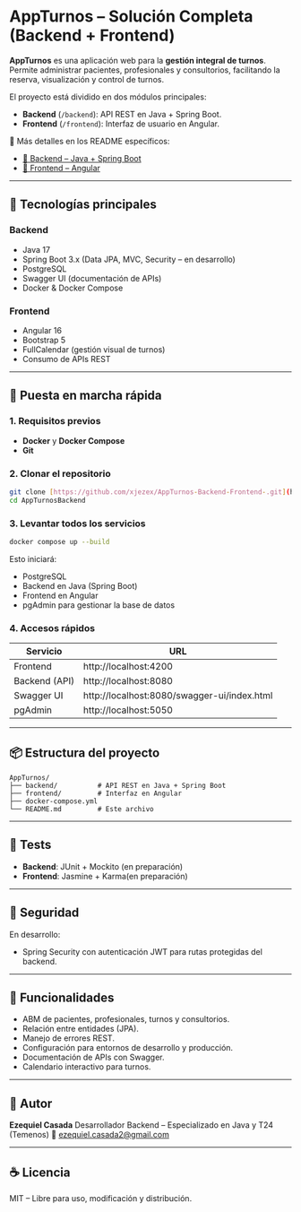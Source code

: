 ﻿# AppTurnos – Solución Completa (Backend + Frontend)

**AppTurnos** es una aplicación web para la **gestión integral de turnos**.
Permite administrar pacientes, profesionales y consultorios, facilitando la reserva, visualización y control de turnos.

El proyecto está dividido en dos módulos principales:
- **Backend** (`/backend`): API REST en Java + Spring Boot.
- **Frontend** (`/frontend`): Interfaz de usuario en Angular.

📄 Más detalles en los README específicos:
- [📘 Backend – Java + Spring Boot](backend/README.md)
- [📗 Frontend – Angular](frontend/README.md)

---

## 🧠 Tecnologías principales

### Backend
- Java 17
- Spring Boot 3.x (Data JPA, MVC, Security – en desarrollo)
- PostgreSQL
- Swagger UI (documentación de APIs)
- Docker & Docker Compose

### Frontend
- Angular 16
- Bootstrap 5
- FullCalendar (gestión visual de turnos)
- Consumo de APIs REST

---

## 🚀 Puesta en marcha rápida

### 1. Requisitos previos
- **Docker** y **Docker Compose**
- **Git**

### 2. Clonar el repositorio
```bash
git clone [https://github.com/xjezex/AppTurnos-Backend-Frontend-.git](https://github.com/xjezex/AppTurnosBackend.git)
cd AppTurnosBackend
```

### 3. Levantar todos los servicios
```bash
docker compose up --build
```
Esto iniciará:
- PostgreSQL
- Backend en Java (Spring Boot)
- Frontend en Angular
- pgAdmin para gestionar la base de datos

### 4. Accesos rápidos
| Servicio       | URL |
|----------------|-----|
| Frontend       | http://localhost:4200 |
| Backend (API)  | http://localhost:8080 |
| Swagger UI     | http://localhost:8080/swagger-ui/index.html |
| pgAdmin        | http://localhost:5050 |

---

## 📦 Estructura del proyecto
```
AppTurnos/
├── backend/          # API REST en Java + Spring Boot
├── frontend/         # Interfaz en Angular
├── docker-compose.yml
└── README.md         # Este archivo
```

---

## 🧪 Tests
- **Backend**: JUnit + Mockito (en preparación)
- **Frontend**: Jasmine + Karma(en preparación)

---

## 🔐 Seguridad
En desarrollo:
- Spring Security con autenticación JWT para rutas protegidas del backend.

---

## 📅 Funcionalidades
- ABM de pacientes, profesionales, turnos y consultorios.
- Relación entre entidades (JPA).
- Manejo de errores REST.
- Configuración para entornos de desarrollo y producción.
- Documentación de APIs con Swagger.
- Calendario interactivo para turnos.

---

## 👤 Autor
**Ezequiel Casada**
Desarrollador Backend – Especializado en Java y T24 (Temenos)
📧 ezequiel.casada2@gmail.com

---

## ☕ Licencia
MIT – Libre para uso, modificación y distribución.
